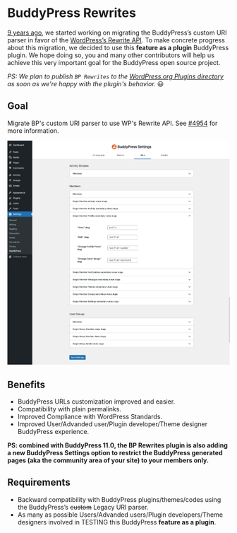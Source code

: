 # BuddyPress Rewrites

[9 years ago](https://buddypress.trac.wordpress.org/ticket/4954), we started working on migrating the BuddyPress’s custom URI parser in favor of the [WordPress’s Rewrite API](https://developer.wordpress.org/reference/classes/wp_rewrite/). To make concrete progress about this migration, we decided to use this **feature as a plugin** BuddyPress plugin. We hope doing so, you and many other contributors will help us achieve this very important goal for the BuddyPress open source project.

_PS: We plan to publish `BP Rewrites` to the [WordPress.org Plugins directory](https://wordpress.org/plugins/) as soon as we're happy with the plugin's behavior._ 😃

## Goal
Migrate BP's custom URI parser to use WP's Rewrite API. See [#4954](https://buddypress.trac.wordpress.org/ticket/4954) for more information.

![Admin screen](./.wordpress/screenshot-1.png)

## Benefits
+ BuddyPress URLs customization improved and easier.
+ Compatibility with plain permalinks.
+ Improved Compliance with WordPress Standards.
+ Improved User/Advanded user/Plugin developer/Theme designer BuddyPress experience.

**PS: combined with BuddyPress 11.0, the BP Rewrites plugin is also adding a new BuddyPress Settings option to restrict the BuddyPress generated pages (aka the community area of your site) to your members only.**

## Requirements
- Backward compatibility with BuddyPress plugins/themes/codes using the BuddyPress’s ~~custom~~ Legacy URI parser.
- As many as possible Users/Advanded users/Plugin developers/Theme designers involved in TESTING this BuddyPress **feature as a plugin**.
